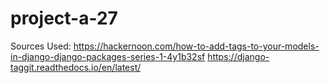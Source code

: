 # project-a-27

Sources Used:
https://hackernoon.com/how-to-add-tags-to-your-models-in-django-django-packages-series-1-4y1b32sf
https://django-taggit.readthedocs.io/en/latest/
